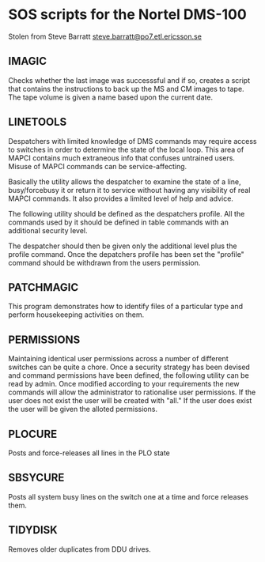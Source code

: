 # SOS scripts for the Nortel DMS-100 

Stolen from Steve Barratt <steve.barratt@po7.etl.ericsson.se>

## IMAGIC

Checks whether the last image was successsful and if so, creates a script that contains the instructions to back up the MS and CM images to tape.
The tape volume is given a name based upon the current date.

## LINETOOLS

Despatchers with limited knowledge of DMS commands may require access to switches in order to determine the state of the local loop. This area of MAPCI contains much extraneous info that confuses untrained users. Misuse of MAPCI commands can be service-affecting.

Basically the utility allows the despatcher to examine the state of a line, busy/forcebusy it or return it to service without having any visibility of real MAPCI commands. It also provides a limited level of help and advice.

The following utility should be defined as the despatchers profile. All the commands used by it should be defined in table commands with an additional security level.

The despatcher should then be given only the additional level plus the profile command. Once the depatchers profile has been set the "profile" command should be withdrawn from the users permission.

## PATCHMAGIC

This program demonstrates how to identify files of a particular type and perform housekeeping activities on them.

## PERMISSIONS

Maintaining identical user permissions across a number of different switches can be quite a chore. Once a security strategy has been devised and command permissions have been defined, the following utility can be read by admin. Once modified according to your requirements the new commands will allow the administrator to rationalise user permissions. If the user does not exist the user will be created with "all." If the user does exist the user will be given the alloted permissions.

## PLOCURE

Posts and force-releases all lines in the PLO state

## SBSYCURE

Posts all system busy lines on the switch one at a time and force releases them. 

## TIDYDISK

Removes older duplicates from DDU drives.